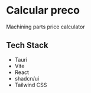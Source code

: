 # Calcular preco

Machining parts price calculator

## Tech Stack

- Tauri
- Vite
- React
- shadcn/ui
- Tailwind CSS
